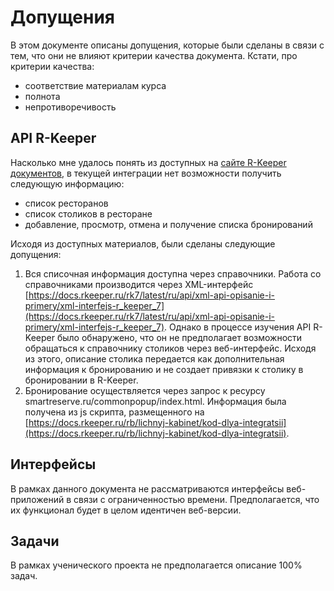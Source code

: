 # Допущения

В этом документе описаны допущения, которые были сделаны в связи с тем, что они не влияют критерии качества документа. Кстати, про критерии качества:

* соответствие материалам курса
* полнота
* непротиворечивость

## API R-Keeper

Насколько мне удалось понять из доступных на [сайте R-Keeper документов](https://docs.rkeeper.ru/), в текущей интеграции нет возможности получить следующую информацию:

* список ресторанов
* список столиков в ресторане
* добавление, просмотр, отмена и получение списка бронирований

Исходя из доступных материалов, были сделаны следующие допущения:

1. Вся списочная информация доступна через справочники. Работа со справочниками производится через XML-интерфейс [https://docs.rkeeper.ru/rk7/latest/ru/api/xml-api-opisanie-i-primery/xml-interfejs-r_keeper_7](https://docs.rkeeper.ru/rk7/latest/ru/api/xml-api-opisanie-i-primery/xml-interfejs-r_keeper_7). Однако в процессе изучения API R-Keeper было обнаружено, что он не предполагает возможности обращаться к справочнику столиков через веб-интерфейс. Исходя из этого, описание столика передается как дополнительная информация к бронированию и не создает привязки к столику в бронировании в R-Keeper.
1. Бронирование осуществляется через запрос к ресурсу smartreserve.ru/commonpopup/index.html. Информация была получена из js скрипта, размещенного на [https://docs.rkeeper.ru/rb/lichnyj-kabinet/kod-dlya-integratsii](https://docs.rkeeper.ru/rb/lichnyj-kabinet/kod-dlya-integratsii).

## Интерфейсы

В рамках данного документа не рассматриваются интерфейсы веб-приложений в связи с ограниченностью времени. Предполагается, что их функционал будет в целом идентичен веб-версии.

## Задачи

В рамках ученического проекта не предполагается описание 100% задач.